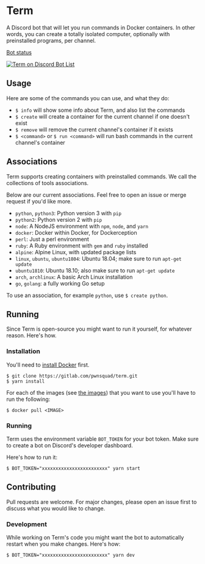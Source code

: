 # Term

A Discord bot that will let you run commands in Docker containers. In other words, you can create a totally isolated computer, optionally with preinstalled programs, per channel.

[Bot status](https://status.pwnsquad.net/)

[![Term on Discord Bot List](https://discordbotlist.com/bots/520710130598150144/widget)](https://discordbotlist.com/bots/520710130598150144)

## Usage

Here are some of the commands you can use, and what they do:

- `$ info` will show some info about Term, and also list the commands
- `$ create` will create a container for the current channel if one doesn't exist
- `$ remove` will remove the current channel's container if it exists
- `$ <command>` or `$ run <command>` will run bash commands in the current channel's container

## Associations

Term supports creating containers with preinstalled commands. We call the collections of tools associations.

Below are our current associations. Feel free to open an issue or merge request if you'd like more.

 - `python`, `python3`: Python version 3 with `pip`
 - `python2`: Python version 2 with `pip`
 - `node`: A NodeJS environment with `npm`, `node`, and `yarn`
 - `docker`: Docker within Docker, for Dockerception
 - `perl`: Just a perl environment
 - `ruby`: A Ruby environment with `gem` and `ruby` installed
 - `alpine`: Alpine Linux, with updated package lists
 - `linux`, `ubuntu`, `ubuntu1804`: Ubuntu 18.04; make sure to run `apt-get update`
 - `ubuntu1810`: Ubuntu 18.10; also make sure to run `apt-get update`
 - `arch`, `archlinux`: A basic Arch Linux installation
 - `go`, `golang`: a fully working Go setup

To use an association, for example `python`, use `$ create python`.

## Running

Since Term is open-source you might want to run it yourself, for whatever reason. Here's how.

### Installation

You'll need to [install Docker](https://docs.docker.com/install/) first.

```
$ git clone https://gitlab.com/pwnsquad/term.git
$ yarn install
```

For each of the images (see [the images](https://gitlab.com/pwnsquad/term/blob/master/associations.js)) that you want to use you'll have to run the following:

```
$ docker pull <IMAGE>
```

### Running

Term uses the environment variable `BOT_TOKEN` for your bot token. Make sure to create a bot on Discord's developer dashboard.

Here's how to run it:

```
$ BOT_TOKEN="xxxxxxxxxxxxxxxxxxxxxxxx" yarn start
```

## Contributing

Pull requests are welcome. For major changes, please open an issue first to discuss what you would like to change.

### Development

While working on Term's code you might want the bot to automatically restart when you make changes. Here's how:

```
$ BOT_TOKEN="xxxxxxxxxxxxxxxxxxxxxxxx" yarn dev
```